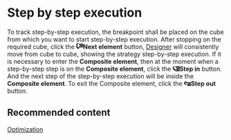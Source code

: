 # Step by step execution

To track step\-by\-step execution, the breakpoint shall be placed on the cube from which you want to start step\-by\-step execution. After stopping on the required cube, click the ![Designer Debug 03](../../../../images/designer_debug_03.png)**Next element** button, [Designer](../../../designer.md) will consistently move from cube to cube, showing the strategy step\-by\-step execution. If it is necessary to enter the **Composite element**, then at the moment when a step\-by\-step step is on the **Composite element**, click the ![Designer Debug 04](../../../../images/designer_debug_04.png)**Step in** button. And the next step of the step\-by\-step execution will be inside the **Composite element**. To exit the Composite element, click the ![Designer Debug 05](../../../../images/designer_debug_05.png)**Step out** button. 

## Recommended content

[Optimization](../../optimization/brute_force.md)
